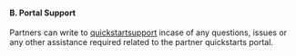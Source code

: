 <h4><b>B. Portal Support</b></h4>
<p>Partners can write to <a href="mailto:apq@spektrasystems.com">quickstartsupport</a> incase of any questions, issues or any other  assistance required related to the partner quickstarts portal.</p>

